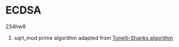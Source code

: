 # ECDSA
 234hw8

1. sqrt_mod prime algorithm adapted from [Tonelli-Shanks algorithm](https://rosettacode.org/wiki/Tonelli-Shanks_algorithm)
